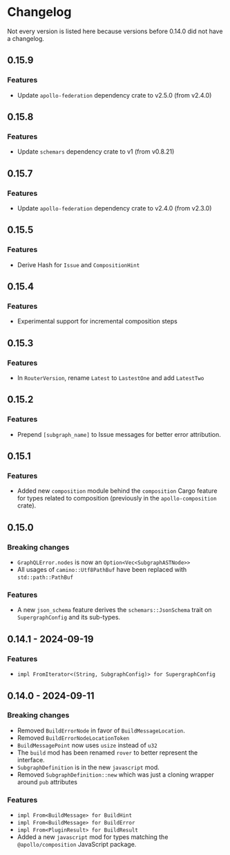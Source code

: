# Changelog

Not every version is listed here because versions before 0.14.0 did not have a changelog.

## 0.15.9

### Features

- Update `apollo-federation` dependency crate to v2.5.0 (from v2.4.0)

## 0.15.8

### Features

- Update `schemars` dependency crate to v1 (from v0.8.21)

## 0.15.7

### Features

- Update `apollo-federation` dependency crate to v2.4.0 (from v2.3.0)

## 0.15.5

### Features

- Derive Hash for `Issue` and `CompositionHint`

## 0.15.4

### Features

- Experimental support for incremental composition steps

## 0.15.3

### Features

- In `RouterVersion`, rename `Latest` to `LastestOne` and add `LatestTwo`

## 0.15.2

### Features

- Prepend `[subgraph_name]` to Issue messages for better error attribution.

## 0.15.1

### Features

- Added new `composition` module behind the `composition` Cargo feature for types related to composition (previously in the `apollo-composition` crate).

## 0.15.0

### Breaking changes

- `GraphQLError.nodes` is now an `Option<Vec<SubgraphASTNode>>`
- All usages of `camino::Utf8PathBuf` have been replaced with `std::path::PathBuf`

### Features

- A new `json_schema` feature derives the `schemars::JsonSchema` trait on `SupergraphConfig` and its sub-types.

## 0.14.1 - 2024-09-19

### Features

- `impl FromIterator<(String, SubgraphConfig)> for SupergraphConfig`

## 0.14.0 - 2024-09-11

### Breaking changes

- Removed `BuildErrorNode` in favor of `BuildMessageLocation`.
- Removed `BuildErrorNodeLocationToken`
- `BuildMessagePoint` now uses `usize` instead of `u32`
- The `build` mod has been renamed `rover` to better represent the interface.
- `SubgraphDefinition` is in the new `javascript` mod.
- Removed `SubgraphDefinition::new` which was just a cloning wrapper around `pub` attributes

### Features

- `impl From<BuildMessage> for BuildHint`
- `impl From<BuildMessage> for BuildError`
- `impl From<PluginResult> for BuildResult`
- Added a new `javascript` mod for types matching the `@apollo/composition` JavaScript package.
